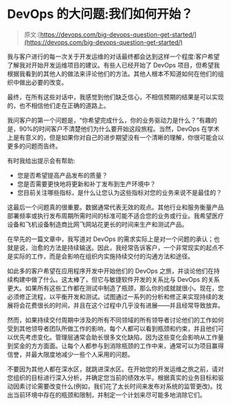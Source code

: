 # DevOps 的大问题:我们如何开始？

> 原文:[https://devops.com/big-devops-question-get-started/](https://devops.com/big-devops-question-get-started/)

我与客户进行的每一次关于开发运维的对话最终都会达到这样一个程度:客户希望了解我对开始开发运维项目的建议。有些人已经开始了 DevOps 项目，但希望我根据我看到的其他人的做法来评论他们的方法。其他人根本不知道如何在他们的组织中做出必要的改变。

最终，在所有这些对话中，我感觉到他们缺乏信心，不相信预期的结果是可以实现的，也不相信他们走在正确的道路上。

我问客户的第一个问题是，“你希望完成什么，你的业务驱动力是什么？”有趣的是，90%的时间客户不清楚他们为什么要开始这段旅程。当然，DevOps 在学术上是有意义的，但是如果你对自己的进步期望没有一个清晰的理解，你很可能会以更多的问题而告终。

有时我给出提示会有帮助:

*   您是否希望提高产品发布的质量？
*   您是否需要更快地将更新和补丁发布到生产环境中？
*   您目前关注哪些指标，是什么让您认为这些指标对您的业务来说不是最佳的？

这最后一个问题真的很重要。数据通常代表无效的观点。其他行业和服务衡量产品部署频率或执行发布周期所需时间的标准可能不适合您的业务或行业。我希望医疗设备和飞机设备制造商比网飞网站花更长的时间来生产和测试产品。

在早先的一篇文章中，我写道对 DevOps 的需求实际上是对一个问题的承认；也就是说，治愈的方法是持续输送。因此，我经常告诉客户，一个非常现实的起点不是实际的工作，而是会影响在组织内实施持续交付的沟通方法和途径。

如此多的客户希望在应用程序开发中开始他们的 DevOps 之旅，并谈论他们在持续构建中做了什么。这太棒了，但它与敏捷软件开发的关系比与 DevOps 的关系更大。如果所有这些工作都在测试中制造了瓶颈，那么你的成就就很小。现在，您必须修正流程，以平衡开发和测试。试图通过一系列的分析和修正来实现持续的发展将会花费很长的时间，并且在这个过程中几乎没有进展——并且经常导致放弃。

然而，如果持续交付周期中涉及的所有不同领域的所有领导者讨论他们的工作如何受到其他领导者团队所做工作的影响，每个人都可以看到瓶颈和约束，并且他们可以优先考虑变化。管理层通常会助长很多文化缺陷，因为这些变化会影响从工作量到奖金的方方面面。让每个人都参与到消除瓶颈的工作中来，通常可以为项目赢得信誉，并最大限度地减少一些个人采用的问题。

不要因为其他人都在深水区，就跳进深水区。在开始您的开发运维之旅之前，请对您组织的目标进行深入分析，并确定您当前的绩效水平。根据真实的业务目标和驱动因素讨论需要改变什么(例如，我们花了太长时间来发布对系统的监管更改)。找出当前环境中存在的瓶颈和限制，并制定一个计划来尽可能多地消除它们。